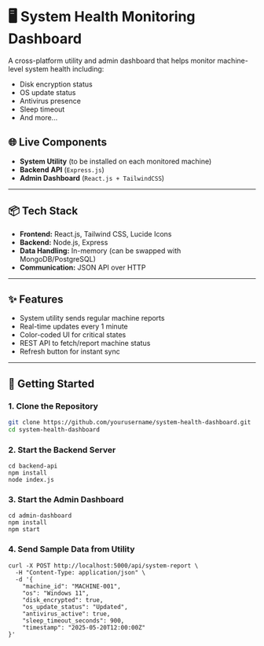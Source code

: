 # 🖥️ System Health Monitoring Dashboard

A cross-platform utility and admin dashboard that helps monitor machine-level system health including:
- Disk encryption status
- OS update status
- Antivirus presence
- Sleep timeout
- And more...

## 🌐 Live Components

- **System Utility** (to be installed on each monitored machine)
- **Backend API** (`Express.js`)
- **Admin Dashboard** (`React.js + TailwindCSS`)

---

## 📦 Tech Stack

- **Frontend:** React.js, Tailwind CSS, Lucide Icons
- **Backend:** Node.js, Express
- **Data Handling:** In-memory (can be swapped with MongoDB/PostgreSQL)
- **Communication:** JSON API over HTTP

---

## ✨ Features

- System utility sends regular machine reports
- Real-time updates every 1 minute
- Color-coded UI for critical states
- REST API to fetch/report machine status
- Refresh button for instant sync

---


## 🚀 Getting Started

### 1. Clone the Repository

```bash
git clone https://github.com/yourusername/system-health-dashboard.git
cd system-health-dashboard
```
### 2. Start the Backend Server
```
cd backend-api
npm install
node index.js
```
### 3. Start the Admin Dashboard
```
cd admin-dashboard
npm install
npm start
```
### 4. Send Sample Data from Utility
```
curl -X POST http://localhost:5000/api/system-report \
  -H "Content-Type: application/json" \
  -d '{
    "machine_id": "MACHINE-001",
    "os": "Windows 11",
    "disk_encrypted": true,
    "os_update_status": "Updated",
    "antivirus_active": true,
    "sleep_timeout_seconds": 900,
    "timestamp": "2025-05-20T12:00:00Z"
}'
```
